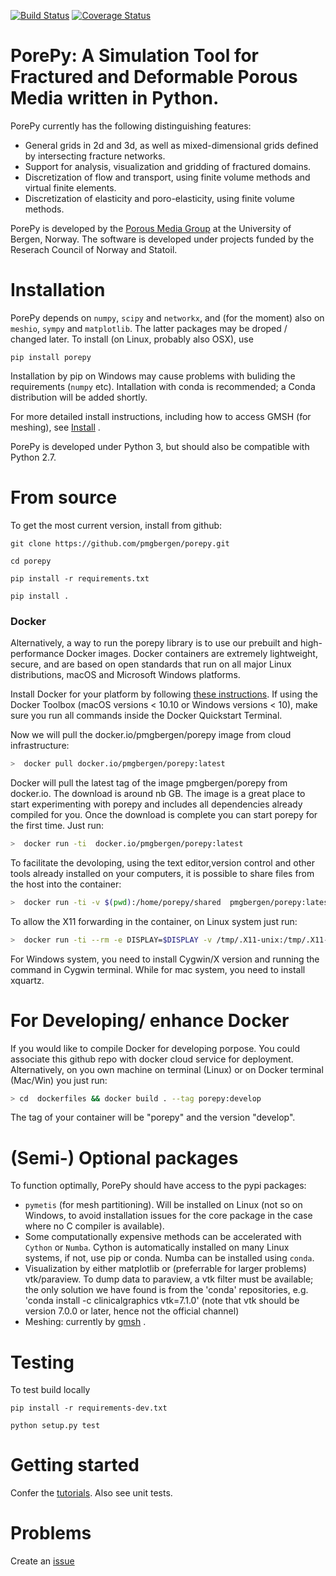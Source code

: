 [![Build Status](https://travis-ci.org/pmgbergen/porepy.svg?branch=develop)](https://travis-ci.org/pmgbergen/porepy) [![Coverage Status](https://coveralls.io/repos/github/pmgbergen/porepy/badge.svg?branch=develop)](https://coveralls.io/github/pmgbergen/porepy?branch=develop)

# PorePy: A Simulation Tool for Fractured and Deformable Porous Media written in Python.
PorePy currently has the following distinguishing features:
- General grids in 2d and 3d, as well as mixed-dimensional grids defined by intersecting fracture networks.
- Support for analysis, visualization and gridding of fractured domains.
- Discretization of flow and transport, using finite volume methods and virtual finite elements.
- Discretization of elasticity and poro-elasticity, using finite volume methods.

PorePy is developed by the [Porous Media Group](http://pmg.b.uib.no/) at the University of Bergen, Norway. The software is developed under projects funded by the Reserach Council of Norway and Statoil.

# Installation
PorePy depends on `numpy`, `scipy` and `networkx`, and (for the moment) also on `meshio`, `sympy` and `matplotlib`. The latter packages may be droped / changed later. To install (on Linux, probably also OSX), use

	pip install porepy

Installation by pip on Windows may cause problems with buliding the requirements (`numpy` etc). Intallation with conda is recommended; a Conda distribution will be added shortly.

For more detailed install instructions, including how to access GMSH (for meshing), see [Install](https://github.com/pmgbergen/porepy/blob/develop/LICENSE.md) .

PorePy is developed under Python 3, but should also be compatible with Python 2.7.

# From source
To get the most current version, install from github:

	git clone https://github.com/pmgbergen/porepy.git

	cd porepy

	pip install -r requirements.txt

	pip install .
	
### Docker
Alternatively, a way to run the porepy library is to use our prebuilt and high-performance Docker images.
Docker containers are extremely lightweight, secure, and are based on open standards that run on all major Linux distributions, macOS and Microsoft Windows platforms.

Install Docker for your platform by following [these instructions](https://docs.docker.com/engine/getstarted/step_one/).
If using the Docker Toolbox (macOS versions < 10.10 or Windows versions < 10), make sure you run all commands inside the Docker Quickstart Terminal.

Now we will pull the docker.io/pmgbergen/porepy image from cloud infrastructure:
```bash
>  docker pull docker.io/pmgbergen/porepy:latest
```
Docker will pull the latest tag of the image pmgbergen/porepy from docker.io. The download is around nb GB. The  image is a great place to start experimenting with porepy and includes all dependencies already compiled for you.
Once the download is complete you can start porepy for the first time. Just run:
```bash
>  docker run -ti  docker.io/pmgbergen/porepy:latest
```
To facilitate the devoloping, using the text editor,version control and other tools already installed on your computers,
it is possible to share files from the host into the container:

```bash
>  docker run -ti -v $(pwd):/home/porepy/shared  pmgbergen/porepy:latest
```
To allow the X11 forwarding in the container, on Linux system just run:

```bash
>  docker run -ti --rm -e DISPLAY=$DISPLAY -v /tmp/.X11-unix:/tmp/.X11-unix  -v $(pwd):/home/porepy/shared  pmgbergen/porepy:latest
```

For Windows system, you need to install Cygwin/X version and running the command in Cygwin terminal. While for mac system, you need to install xquartz. 
# For Developing/ enhance Docker
If you would like to compile Docker for developing porpose. You could associate this github repo with docker cloud service for deployment. Alternatively, on you own machine on terminal (Linux) or on Docker terminal (Mac/Win) you just run:
```bash
> cd  dockerfiles && docker build . --tag porepy:develop
```
The tag of your container will be "porepy" and the version "develop".

# (Semi-) Optional packages
To function optimally, PorePy should have access to the pypi packages:
*  `pymetis` (for mesh partitioning). Will be installed on Linux (not so on Windows, to avoid installation issues for the core package in the case where no C compiler is available).
* Some computationally expensive methods can be accelerated with `Cython` or `Numba`. Cython is automatically installed on many Linux systems, if not, use pip or conda. Numba can be installed using `conda`.
* Visualization by either matplotlib or (preferrable for larger problems) vtk/paraview. To dump data to paraview, a vtk filter must be available; the only solution we have found is from the 'conda' repositories, e.g. 'conda install -c clinicalgraphics vtk=7.1.0' (note that vtk should be version 7.0.0 or later, hence not the official channel)
* Meshing: currently by [gmsh](http://gmsh.info/doc/texinfo/gmsh.html) .

# Testing
To test build locally

	pip install -r requirements-dev.txt
	
	python setup.py test

# Getting started
Confer the [tutorials](https://github.com/pmgbergen/porepy/tree/develop/tutorials). Also see unit tests.

# Problems
Create an [issue](https://github.com/pmgbergen/porepy/issues)


